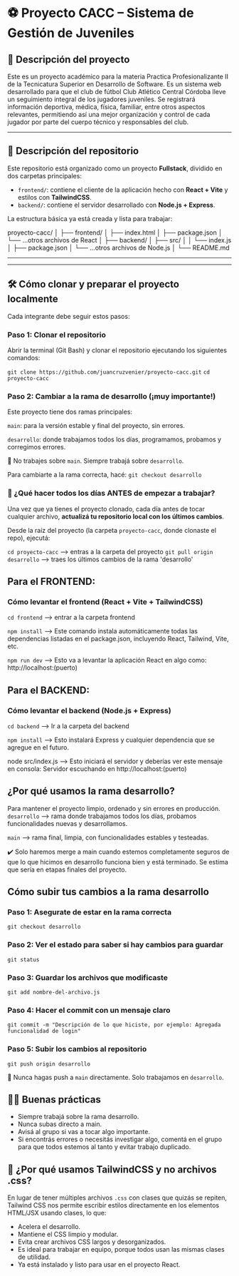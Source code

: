 # ⚽ Proyecto CACC – Sistema de Gestión de Juveniles

## 📌 Descripción del proyecto

Este es un proyecto académico para la materia Practica Profesionalizante II de la Tecnicatura Superior en Desarrollo de Software.
Es un sistema web desarrollado para que el club de fútbol Club Atlético Central Córdoba lleve un seguimiento integral de los jugadores juveniles. Se registrará información deportiva, médica, física, familiar, entre otros aspectos relevantes, permitiendo así una mejor organización y control de cada jugador por parte del cuerpo técnico y responsables del club.

---

## 📁 Descripción del repositorio

Este repositorio está organizado como un proyecto **Fullstack**, dividido en dos carpetas principales:

- `frontend/`: contiene el cliente de la aplicación hecho con **React + Vite** y estilos con **TailwindCSS**.
- `backend/`: contiene el servidor desarrollado con **Node.js + Express**.

La estructura básica ya está creada y lista para trabajar:

proyecto-cacc/
│
├── frontend/
│ ├── index.html
│ ├── package.json
│ └── ...otros archivos de React
│
├── backend/
│ ├── src/
│ │ └── index.js
│ ├── package.json
│ └── ...otros archivos de Node.js
│
└── README.md

---


---

## 🛠️ Cómo clonar y preparar el proyecto localmente

Cada integrante debe seguir estos pasos:

### Paso 1: Clonar el repositorio


Abrir la terminal (Git Bash) y clonar el repositorio ejecutando los siguientes comandos:

   `git clone https://github.com/juancruzvenier/proyecto-cacc.git`
   `cd proyecto-cacc`


### Paso 2: Cambiar a la rama de desarrollo (¡muy importante!)

Este proyecto tiene dos ramas principales:

`main`: para la versión estable y final del proyecto, sin errores.

`desarrollo`: donde trabajamos todos los días, programamos, probamos y corregimos errores.

🔴 No trabajes sobre `main`. Siempre trabajá sobre `desarrollo`.

Para cambiarte a la rama correcta, hacé:
`git checkout desarrollo`

### 🔁 ¿Qué hacer todos los días ANTES de empezar a trabajar?

Una vez que ya tienes el proyecto clonado, cada día antes de tocar cualquier archivo, **actualizá tu repositorio local con los últimos cambios**.

Desde la raíz del proyecto (la carpeta `proyecto-cacc`, donde clonaste el repo), ejecutá:

`cd proyecto-cacc` --> entras a la carpeta del proyecto
`git pull origin desarrollo` --> traes los últimos cambios de la rama 'desarrollo'

## Para el FRONTEND: 
### Cómo levantar el frontend (React + Vite + TailwindCSS)

`cd frontend`  --> entrar a la carpeta frontend

`npm install`  --> Este comando instala automáticamente todas las dependencias listadas en el package.json, incluyendo React, Tailwind, Vite, etc.

`npm run dev`  --> Esto va a levantar la aplicación React en algo como: http://localhost:(puerto)

## Para el BACKEND: 
### Cómo levantar el backend (Node.js + Express)

`cd backend`  --> Ir a la carpeta del backend

`npm install`  --> Esto instalará Express y cualquier dependencia que se agregue en el futuro.

node src/index.js  --> Esto iniciará el servidor y deberías ver este mensaje en consola: Servidor escuchando en http://localhost:(puerto)

## ¿Por qué usamos la rama desarrollo?

Para mantener el proyecto limpio, ordenado y sin errores en producción.
`desarrollo` --> rama donde trabajamos todos los días, probamos funcionalidades nuevas y desarrollamos.

`main` --> rama final, limpia, con funcionalidades estables y testeadas.

✔️ Solo haremos merge a main cuando estemos completamente seguros de que lo que hicimos en desarrollo funciona bien y está terminado. Se estima que sería en etapas finales del proyecto.


## Cómo subir tus cambios a la rama desarrollo

### Paso 1: Asegurate de estar en la rama correcta
`git checkout desarrollo`

### Paso 2: Ver el estado para saber si hay cambios para guardar
`git status`

### Paso 3: Guardar los archivos que modificaste
`git add nombre-del-archivo.js`

### Paso 4: Hacer el commit con un mensaje claro
`git commit -m "Descripción de lo que hiciste, por ejemplo: Agregada funcionalidad de login"`

### Paso 5: Subir los cambios al repositorio
`git push origin desarrollo`

🔴 Nunca hagas push a `main` directamente. Solo trabajamos en `desarrollo`.

## 💪🏻 Buenas prácticas
- Siempre trabajá sobre la rama desarrollo.
- Nunca subas directo a main.
- Avisá al grupo si vas a tocar algo importante.
- Si encontrás errores o necesitás investigar algo, comentá en el grupo para que todos estemos al tanto y evitar trabajo duplicado.

## 🎨 ¿Por qué usamos TailwindCSS y no archivos .css?
En lugar de tener múltiples archivos `.css` con clases que quizás se repiten, Tailwind CSS nos permite escribir estilos directamente en los elementos HTML/JSX usando clases, lo que:
- Acelera el desarrollo.
- Mantiene el CSS limpio y modular.
- Evita crear archivos CSS largos y desorganizados.
- Es ideal para trabajar en equipo, porque todos usan las mismas clases de utilidad.
- Ya está instalado y listo para usar en el proyecto React.